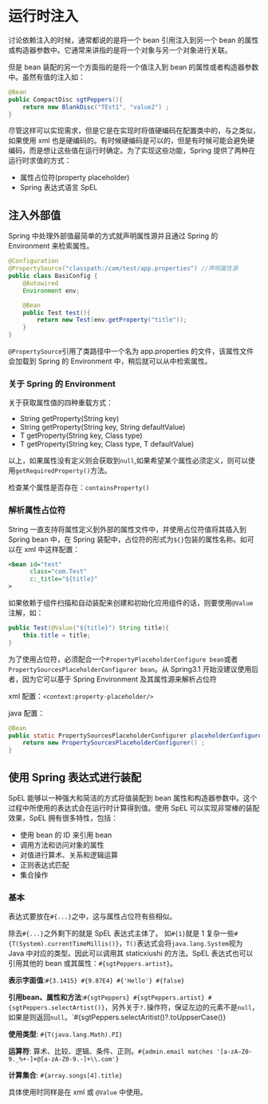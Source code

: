 # 运行时注入

讨论依赖注入的时候，通常都说的是将一个 bean 引用注入到另一个 bean 的属性或构造器参数中。它通常来讲指的是将一个对象与另一个对象进行关联。

但是 bean 装配的另一个方面指的是将一个值注入到 bean 的属性或者构造器参数中。虽然有值的注入如：

```java
@Bean
public CompactDisc sgtPeppers(){
    return new BlankDisc("TEst1", "value2") ;
}
```

尽管这样可以实现需求，但是它是在实现时将值硬编码在配置类中的，与之类似，如果使用 xml 也是硬编码的。有时候硬编码是可以的，但是有时候可能会避免硬编码，而是想让这些值在运行时确定。为了实现这些功能，Spring 提供了两种在运行时求值的方式：

- 属性占位符(property placeholder)
- Spring 表达式语言 SpEL

## 注入外部值

Spring 中处理外部值最简单的方式就声明属性源并且通过 Spring 的 Environment 来检索属性。

```java
@Configuration
@PropertySource("classpath:/com/test/app.properties") //声明属性源
public class BasiConfig {
    @Autowired
    Environment env;

    @Bean
    public Test test(){
        return new Test(env.getProperty("title"));
    }
}
```

`@PropertySource`引用了类路径中一个名为 app.properties 的文件，该属性文件会加载到 Spring 的 Environment 中，稍后就可以从中检索属性。

### 关于 Spring 的 Environment

关于获取属性值的四种重载方式：
- String getProperty(String key)
- String getProperty(String key, String defaultValue)
- T getProperty(String key, Class<T> type)
- T getProperty(String key, Class<T> type, T defaultValue)

以上，如果属性没有定义则会获取到`null`,如果希望某个属性必须定义，则可以使用`getRequiredProperty()`方法。

检查某个属性是否存在：`containsProperty()`

### 解析属性占位符

String 一直支持将属性定义到外部的属性文件中，并使用占位符值将其插入到 Spring bean 中，在 Spring 装配中，占位符的形式为`${}`包装的属性名称。如可以在 xml 中这样配置：

```xml
<bean id="test"
      class="com.Test"
      c:_title="${title}"
>
```

如果依赖于组件扫描和自动装配来创建和初始化应用组件的话，则要使用`@Value`注解，如：

```java
public Test(@Value("${title}") String title){
    this.title = title;
}
```

为了使用占位符，必须配合一个`PropertyPlaceholderConfigure bean`或者`PropertySourcesPlaceholderConfigurer bean`。从 Spring3.1 开始没建议使用后者，因为它可以基于 Spring Environment 及其属性源来解析占位符

xml 配置：`<context:property-placeholder/>`

java 配置：

```java
@Bean
public static PropertySourcesPlaceholderConfigurer placeholderConfigurer(){
    return new PropertySourcesPlaceholderConfigurer() ;
}
```

## 使用 Spring 表达式进行装配

SpEL 能够以一种强大和简洁的方式将值装配到 bean 属性和构造器参数中。这个过程中所使用的表达式会在运行时计算得到值。使用 SpEL 可以实现非常棒的装配效果，SpEL 拥有很多特性，包括：

- 使用 bean 的 ID 来引用 bean
- 调用方法和访问对象的属性
- 对值进行算术、关系和逻辑运算
- 正则表达式匹配
- 集合操作

### 基本

表达式要放在`#{...}`之中，这与属性占位符有些相似。

除去`#{...}`之外剩下的就是 SpEL 表达式主体了。
如`#{1}`就是 1
复杂一些`#{T(System).currentTimeMillis()}`，`T()`表达式会将`java.lang.System`视为 Java 中对应的类型。因此可以调用其 staticxiushi 的方法。SpEL 表达式也可以引用其他的 bean 或其属性：`#{sgtPeppers.artist}`。

**表示字面值**:`#{3.1415} #{9.87E4} #{'Hello'} #{false}`

**引用bean、属性和方法**:`#{sgtPeppers} #{sgtPeppers.artist} #{sgtPeppers.selectArtist()}`，另外关于`?.`操作符，保证左边的元素不是`null`，如果是则返回`null`。`#{sgtPeppers.selectAritist()?.toUppserCase()}

**使用类型**: `#{T(java.lang.Math).PI}`

**运算符**: 算术、比较、逻辑、条件、正则。`#{admin.email matches '[a-zA-Z0-9._%+-]+@[a-zA-Z0-9.-]+\\.com'}`

**计算集合**: `#{array.songs[4].title}`

具体使用时同样是在 xml 或 `@Value` 中使用。